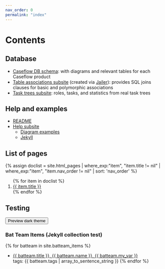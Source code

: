 ```yaml
---
nav_order: 0
permalink: "index"
---
```


# Contents

## Database
* [Caseflow DB schema](schema/db_schema): with diagrams and relevant tables for each Caseflow product
* [Table associations subsite](schema/html/) (created via [Jailer](https://github.com/Wisser/Jailer)): provides SQL joins clauses for basic and polymorphic associations
* [Task trees subsite](task_trees/index.html): roles, tasks, and statistics from real task trees


## Help and examples
* [README](README.html)
* [Help subsite](help/index.html)
  - [Diagram examples](help/diagrams)
  - [Jekyll](help/jekyll)


## List of pages
{% assign doclist = site.html_pages | where_exp:"item", "item.title != nil" | where_exp:"item", "item.nav_order != nil" | sort: 'nav_order'  %}
<ol>
{% for item in doclist %}
    <li><a href="{{ site.url }}{{ site.baseurl }}{{ item.url }}">{{ item.title }}</a></li>
{% endfor %}
</ol>

## Testing

<p>
  <button class="btn js-toggle-dark-mode">Preview dark theme</button>
  <script>
    const toggleDarkMode = document.querySelector('.js-toggle-dark-mode');
    jtd.addEvent(toggleDarkMode, 'click', function() {
      if (jtd.getTheme() === 'dark') {
        jtd.setTheme('light');
        toggleDarkMode.textContent = 'Preview dark theme';
      } else {
        jtd.setTheme('dark');
        toggleDarkMode.textContent = 'Return to the light side';
      }
    });
  </script>
</p>


### Bat Team Items (Jekyll collection test)
{% for batteam in site.batteam_items %}
  - <a href="{{ site.baseurl }}{{ batteam.url }}">{{ batteam.title }},
      {{ batteam.name }}, {{ batteam.my_var }}
    </a>
    <br/>tags: {{ batteam.tags | array_to_sentence_string }}
{% endfor %}

